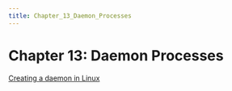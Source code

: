 ```yaml
---
title: Chapter_13_Daemon_Processes
---
```


# Chapter 13: Daemon Processes

[Creating a daemon in Linux](https://stackoverflow.com/questions/17954432/creating-a-daemon-in-linux)